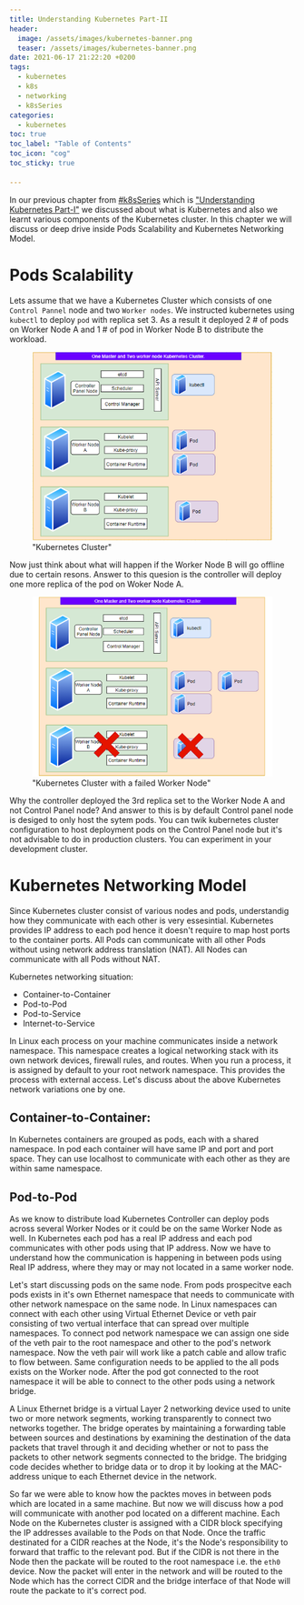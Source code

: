 ```yaml
---
title: Understanding Kubernetes Part-II
header:
  image: /assets/images/kubernetes-banner.png
  teaser: /assets/images/kubernetes-banner.png
date: 2021-06-17 21:22:20 +0200
tags: 
  - kubernetes
  - k8s
  - networking
  - k8sSeries
categories: 
  - kubernetes
toc: true
toc_label: "Table of Contents"
toc_icon: "cog"
toc_sticky: true

---
```


In our previous chapter from [#k8sSeries](https://www.linuxfunda.com/tags/#k8sseries) which is ["Understanding Kubernetes Part-I"](https://www.linuxfunda.com/kubernetes/Understanding-Kubernets-Part-1/) we discussed about what is Kubernetes and also we learnt various components of the Kubernetes cluster. In this chapter we will discuss or deep drive inside Pods Scalability and Kubernetes Networking Model. 

# Pods Scalability 

Lets assume that we have a Kubernetes Cluster which consists of one `Control Pannel` node and two `Worker nodes`. We instructed kubernetes using `kubectl` to deploy `pod` with replica set 3. As a result it deployed 2 # of pods on Worker Node A and 1 # of pod in Worker Node B to distribute the workload.  

<figure>
  <a href="/assets/images/kuber-cluster-k8s-II-serise.PNG"><img src="/assets/images/kuber-cluster-k8s-II-serise.PNG"></a>
  <figcaption>"Kubernetes Cluster"</figcaption>
</figure>

Now just think about what will happen if the Worker Node B will go offline due to certain resons. Answer to this quesion is the controller will deploy one more replica of the pod on Woker Node A.

<figure>
  <a href="/assets/images/kuber-cluster-k8s-II-serise-exmpII.PNG"><img src="/assets/images/kuber-cluster-k8s-II-serise-exmpII.PNG"></a>
  <figcaption>"Kubernetes Cluster with a failed Worker Node"</figcaption>
</figure>

Why the controller deployed the 3rd replica set to the Worker Node A and not Control Panel node? And answer to this is by default Control panel node is desiged to only host the sytem pods. You can twik kubernetes cluster configuration to host deployment pods on the Control Panel node but it's not advisable to do in production clusters. You can experiment in your development cluster.  

# Kubernetes Networking Model

Since Kubernetes cluster consist of various nodes and pods, understandig how they communicate with each other is very essesintial. Kubernetes provides IP address to each pod hence it doesn't require to map host ports to the container ports. All Pods can communicate with all other Pods without using network address translation (NAT). All Nodes can communicate with all Pods without NAT.

Kubernetes networking situation:
- Container-to-Container 
- Pod-to-Pod
- Pod-to-Service
- Internet-to-Service

In Linux each process on your machine communicates inside a network namespace. This namespace creates a logical networking stack with its own network devices, firewall rules, and routes. When you run a process, it is assigned by default to your root network namespace. This provides the process with external access. Let's discuss about the above Kubernetes network variations one by one.

## Container-to-Container:

In Kubernetes containers are grouped as pods, each with a shared namespace. In pod each container will have same IP and port and port space. They can use localhost to communicate with each other as they are within same namespace. 

## Pod-to-Pod

As we know to distribute load Kubernetes Controller can deploy pods across several Worker Nodes or it could be on the same Worker Node as well. In Kubernetes each pod has a real IP address and each pod communicates with other pods using that IP address. Now we have to understand how the communication is happening in between pods using Real IP address, where they may or may not located in a same worker node. 

Let's start discussing pods on the same node. From pods prospecitve each pods exists in it's own Ethernet namespace that needs to communicate with other network namespace on the same node. In Linux namespaces can connect with each other using Virtual Ethernet Device or veth pair consisting of two vertual interface that can spread over multiple namespaces. To connect pod network namespace we can assign one side of the veth pair to the root namespace and other to the pod's network namespace. Now the veth pair will work like a patch cable and allow trafic to flow between. Same configuration needs to be applied to the all pods exists on the Worker node. After the pod got connected to the root namespace it will be able to connect to the other pods using a network bridge.

A Linux Ethernet bridge is a virtual Layer 2 networking device used to unite two or more network segments, working transparently to connect two networks together. The bridge operates by maintaining a forwarding table between sources and destinations by examining the destination of the data packets that travel through it and deciding whether or not to pass the packets to other network segments connected to the bridge. The bridging code decides whether to bridge data or to drop it by looking at the MAC-address unique to each Ethernet device in the network.

So far we were able to know how the packtes moves in between pods which are located in a same machine. But now we will discuss how a pod will communicate with another pod located on a different machine. Each Node on the Kubernetes cluster is assigned with a CIDR block specifying the IP addresses available to the Pods on that Node. Once the traffic destinated for a CIDR reaches at the Node, it's the Node's responsibility to forward that traffic to the relevant pod. But if the CIDR is not there in the Node then the packate will be routed to the root namespace i.e. the `eth0` device. Now the packet will enter in the network and will be routed to the Node which has the correct CIDR and the bridge interface of that Node will route the packate to it's correct pod.